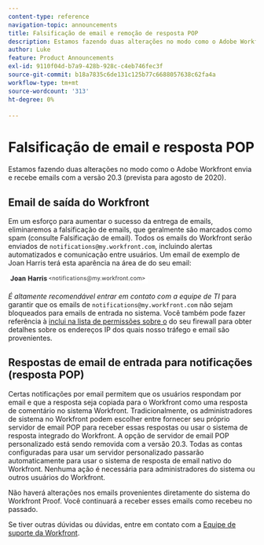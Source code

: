 ```yaml
---
content-type: reference
navigation-topic: announcements
title: Falsificação de email e remoção de resposta POP
description: Estamos fazendo duas alterações no modo como o Adobe Workfront envia e recebe emails com a versão 20.3 (prevista para agosto de 2020).
author: Luke
feature: Product Announcements
exl-id: 9110f04d-b7a9-428b-928c-c4eb746fec3f
source-git-commit: b18a7835c6de131c125b77c6688057638c62fa4a
workflow-type: tm+mt
source-wordcount: '313'
ht-degree: 0%

---
```


# Falsificação de email e resposta POP

Estamos fazendo duas alterações no modo como o Adobe Workfront envia e recebe emails com a versão 20.3 (prevista para agosto de 2020).

## Email de saída do Workfront

Em um esforço para aumentar o sucesso da entrega de emails, eliminaremos a falsificação de emails, que geralmente são marcados como spam (consulte Falsificação de email). Todos os emails do Workfront serão enviados de `notifications@my.workfront.com`, incluindo alertas automatizados e comunicação entre usuários. Um email de exemplo de Joan Harris terá esta aparência na área de do seu email:

![Exemplo de email](assets/noreply.png)

*É altamente recomendável entrar em contato com a equipe de TI* para garantir que os emails de `notifications@my.workfront.com` não sejam bloqueados para emails de entrada no sistema. Você também pode fazer referência à [inclui na lista de permissões sobre o](../../../administration-and-setup/get-started-wf-administration/configure-your-firewall.md) do seu firewall para obter detalhes sobre os endereços IP dos quais nosso tráfego e email são provenientes.

## Respostas de email de entrada para notificações (resposta POP)

Certas notificações por email permitem que os usuários respondam por email e que a resposta seja copiada para o Workfront como uma resposta de comentário no sistema Workfront. Tradicionalmente, os administradores de sistema no Workfront podem escolher entre fornecer seu próprio servidor de email POP para receber essas respostas ou usar o sistema de resposta integrado do Workfront. A opção de servidor de email POP personalizado está sendo removida com a versão 20.3. Todas as contas configuradas para usar um servidor personalizado passarão automaticamente para usar o sistema de resposta de email nativo do Workfront. Nenhuma ação é necessária para administradores do sistema ou outros usuários do Workfront.

Não haverá alterações nos emails provenientes diretamente do sistema do Workfront Proof. Você continuará a receber esses emails como recebeu no passado.

Se tiver outras dúvidas ou dúvidas, entre em contato com a [Equipe de suporte da Workfront](https://experienceleague.adobe.com/?support-tab=home#support).
